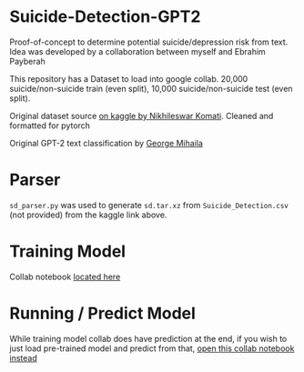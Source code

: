 # Suicide-Detection-GPT2

Proof-of-concept to determine potential suicide/depression risk from text. Idea was developed by a collaboration between myself and Ebrahim Payberah

This repository has a Dataset to load into google collab. 20,000 suicide/non-suicide train (even split), 10,000 suicide/non-suicide test (even split).

Original dataset source [on kaggle by Nikhileswar Komati](https://www.kaggle.com/nikhileswarkomati/suicide-watch?select=Suicide_Detection.csv). Cleaned and formatted for pytorch

Original GPT-2 text classification by [George Mihaila](https://github.com/gmihaila)

# Parser

`sd_parser.py` was used to generate `sd.tar.xz` from `Suicide_Detection.csv` (not provided) from the kaggle link above.

# Training Model

Collab notebook [located here](https://colab.research.google.com/github/JohnCiubuc/Suicide-Detection-GPT2/blob/main/suicide_detection_gpt2_finetune_classification.ipynb)

# Running / Predict Model

While training model collab does have prediction at the end, if you wish to just load pre-trained model and predict from that, [open this collab notebook instead](https://colab.research.google.com/github/JohnCiubuc/Suicide-Detection-GPT2/blob/main/Load%20and%20Predict%3A%20suicide_detection_gpt2.ipynb)
